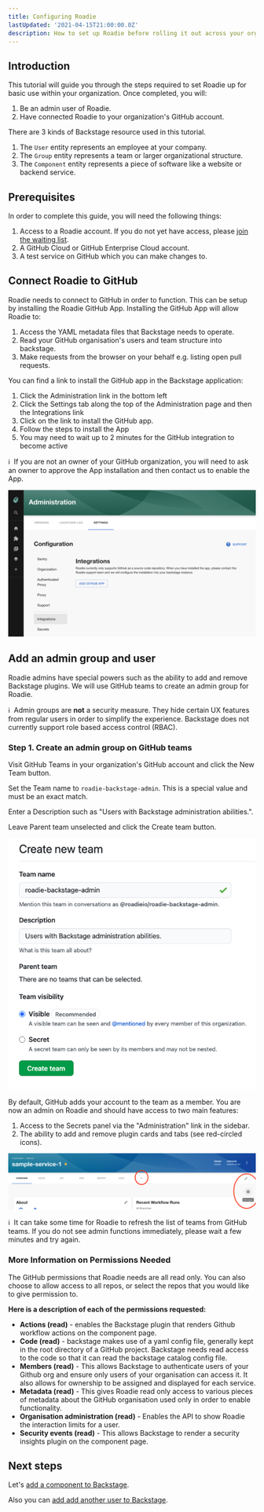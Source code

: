 ```yaml
---
title: Configuring Roadie
lastUpdated: '2021-04-15T21:00:00.0Z'
description: How to set up Roadie before rolling it out across your organization.
---
```


## Introduction

This tutorial will guide you through the steps required to set Roadie up for basic use within your organization. Once completed, you will:

 1. Be an admin user of Roadie.
 2. Have connected Roadie to your organization's GitHub account.

There are 3 kinds of Backstage resource used in this tutorial.

1. The `User` entity represents an employee at your company.
2. The `Group` entity represents a team or larger organizational structure.
3. The `Component` entity represents a piece of software like a website or backend service.

## Prerequisites

In order to complete this guide, you will need the following things:

1. Access to a Roadie account. If you do not yet have access, please [join the waiting list](/evaluation-request).
2. A GitHub Cloud or GitHub Enterprise Cloud account.
3. A test service on GitHub which you can make changes to.

## Connect Roadie to GitHub

Roadie needs to connect to GitHub in order to function. This can be setup by installing the Roadie GitHub App.
Installing the GitHub App will allow Roadie to:

1.  Access the YAML metadata files that Backstage needs to operate.
2.  Read your GitHub organisation's users and team structure into backstage.  
3.  Make requests from the browser on your behalf e.g. listing open pull requests.

You can find a link to install the GitHub app in the Backstage application:

1. Click the Administration link in the bottom left
2. Click the Settings tab along the top of the Administration page and then the Integrations link
3. Click on the link to install the GitHub app.
4. Follow the steps to install the App
5. You may need to wait up to 2 minutes for the GitHub integration to become active

ℹ️  &nbsp;If you are not an owner of your GitHub organization, you will need to ask an owner to approve the App installation and then contact us to enable the App.

![Install GitHub App](./install-github-app.png)

## Add an admin group and user

Roadie admins have special powers such as the ability to add and remove Backstage plugins. We will use GitHub teams to create an admin group for Roadie.

ℹ️  &nbsp;Admin groups are **not** a security measure. They hide certain UX features from regular users in order to simplify the experience. Backstage does not currently support role based access control (RBAC).

### Step 1. Create an admin group on GitHub teams

Visit GitHub Teams in your organization's GitHub account and click the New Team button.

Set the Team name to `roadie-backstage-admin`. This is a special value and must be an exact match.

Enter a Description such as "Users with Backstage administration abilities.".

Leave Parent team unselected and click the Create team button.

![Form for creating a team on GitHub](./github-create-team-form.png)

By default, GitHub adds your account to the team as a member. You are now an admin on Roadie and should have access to two main features:

1. Access to the Secrets panel via the "Administration" link in the sidebar.
2. The ability to add and remove plugin cards and tabs (see red-circled icons).

![Standard Backstage interface with some admin features highlighted with circles](./admin-features-edit-page.png)

ℹ️  &nbsp;It can take some time for Roadie to refresh the list of teams from GitHub teams. If you do not see admin functions immediately, please wait a few minutes and try again.

### More Information on Permissions Needed
The GitHub permissions that Roadie needs are all read only. You can also choose to allow access to all repos, or select the repos that you would like to give permission to.

**Here is a description of each of the permissions requested:**
- **Actions (read)** - enables the Backstage plugin that renders Github workflow actions on the component page.
- **Code (read)** - backstage makes use of a yaml config file, generally kept in the root directory of a GitHub project. Backstage needs read access to the code so  that it can read the backstage catalog config file.
- **Members (read)** - This allows Backstage to authenticate users of your Github org and ensure only users of your organisation can access it. It also allows for ownership to be assigned and displayed for each service. 
- **Metadata (read)** - This gives Roadie read only access to various pieces of metadata about the  GitHub organisation used only in order to enable functionality.
- **Organisation administration (read)** - Enables the API to show Roadie the interaction limits for a user. 
- **Security events (read)** - This allows Backstage to render a security insights plugin on the component page.

## Next steps

Let's [add a component to Backstage](/docs/getting-started/adding-components/).

Also you can [add add another user to Backstage](/docs/getting-started/user-management/).